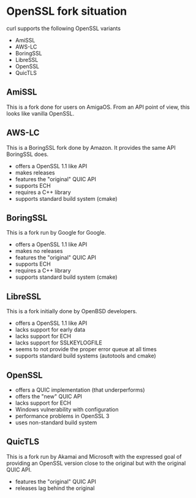 # OpenSSL fork situation

curl supports the following OpenSSL variants

- AmiSSL
- AWS-LC
- BoringSSL
- LibreSSL
- OpenSSL
- QuicTLS

## AmiSSL

This is a fork done for users on AmigaOS. From an API point of view, this
looks like vanilla OpenSSL.

## AWS-LC

This is a BoringSSL fork done by Amazon. It provides the same API BoringSSL
does.

- offers a OpenSSL 1.1 like API
- makes releases
- features the "original" QUIC API
- supports ECH
- requires a C++ library
- supports standard build system (cmake)

## BoringSSL

This is a fork run by Google for Google.

- offers a OpenSSL 1.1 like API
- makes no releases
- features the "original" QUIC API
- supports ECH
- requires a C++ library
- supports standard build system (cmake)

## LibreSSL

This is a fork initially done by OpenBSD developers.

- offers a OpenSSL 1.1 like API
- lacks support for early data
- lacks support for ECH
- lacks support for SSLKEYLOGFILE
- seems to not provide the proper error queue at all times
- supports standard build systems (autotools and cmake)

## OpenSSL

- offers a QUIC implementation (that underperforms)
- offers the "new" QUIC API
- lacks support for ECH
- Windows vulnerability with configuration
- performance problems in OpenSSL 3
- uses non-standard build system

## QuicTLS

This is a fork run by Akamai and Microsoft with the expressed goal of
providing an OpenSSL version close to the original but with the original QUIC
API.

- features the "original" QUIC API
- releases lag behind the original

